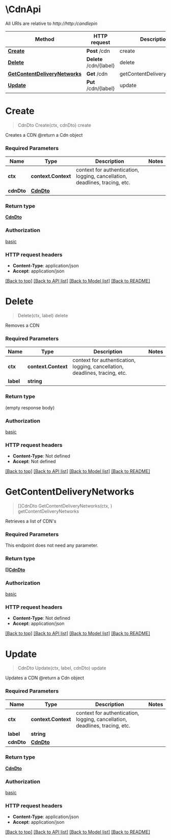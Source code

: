 # \CdnApi

All URIs are relative to *http://http:/candlepin*

Method | HTTP request | Description
------------- | ------------- | -------------
[**Create**](CdnApi.md#Create) | **Post** /cdn | create
[**Delete**](CdnApi.md#Delete) | **Delete** /cdn/{label} | delete
[**GetContentDeliveryNetworks**](CdnApi.md#GetContentDeliveryNetworks) | **Get** /cdn | getContentDeliveryNetworks
[**Update**](CdnApi.md#Update) | **Put** /cdn/{label} | update


# **Create**
> CdnDto Create(ctx, cdnDto)
create

Creates a CDN @return a Cdn object

### Required Parameters

Name | Type | Description  | Notes
------------- | ------------- | ------------- | -------------
 **ctx** | **context.Context** | context for authentication, logging, cancellation, deadlines, tracing, etc.
  **cdnDto** | [**CdnDto**](CdnDto.md)|  | 

### Return type

[**CdnDto**](CdnDTO.md)

### Authorization

[basic](../README.md#basic)

### HTTP request headers

 - **Content-Type**: application/json
 - **Accept**: application/json

[[Back to top]](#) [[Back to API list]](../README.md#documentation-for-api-endpoints) [[Back to Model list]](../README.md#documentation-for-models) [[Back to README]](../README.md)

# **Delete**
> Delete(ctx, label)
delete

Removes a CDN

### Required Parameters

Name | Type | Description  | Notes
------------- | ------------- | ------------- | -------------
 **ctx** | **context.Context** | context for authentication, logging, cancellation, deadlines, tracing, etc.
  **label** | **string**|  | 

### Return type

 (empty response body)

### Authorization

[basic](../README.md#basic)

### HTTP request headers

 - **Content-Type**: Not defined
 - **Accept**: Not defined

[[Back to top]](#) [[Back to API list]](../README.md#documentation-for-api-endpoints) [[Back to Model list]](../README.md#documentation-for-models) [[Back to README]](../README.md)

# **GetContentDeliveryNetworks**
> []CdnDto GetContentDeliveryNetworks(ctx, )
getContentDeliveryNetworks

Retrieves a list of CDN's

### Required Parameters
This endpoint does not need any parameter.

### Return type

[**[]CdnDto**](CdnDTO.md)

### Authorization

[basic](../README.md#basic)

### HTTP request headers

 - **Content-Type**: Not defined
 - **Accept**: application/json

[[Back to top]](#) [[Back to API list]](../README.md#documentation-for-api-endpoints) [[Back to Model list]](../README.md#documentation-for-models) [[Back to README]](../README.md)

# **Update**
> CdnDto Update(ctx, label, cdnDto)
update

Updates a CDN @return a Cdn object

### Required Parameters

Name | Type | Description  | Notes
------------- | ------------- | ------------- | -------------
 **ctx** | **context.Context** | context for authentication, logging, cancellation, deadlines, tracing, etc.
  **label** | **string**|  | 
  **cdnDto** | [**CdnDto**](CdnDto.md)|  | 

### Return type

[**CdnDto**](CdnDTO.md)

### Authorization

[basic](../README.md#basic)

### HTTP request headers

 - **Content-Type**: application/json
 - **Accept**: application/json

[[Back to top]](#) [[Back to API list]](../README.md#documentation-for-api-endpoints) [[Back to Model list]](../README.md#documentation-for-models) [[Back to README]](../README.md)

